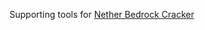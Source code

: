 Supporting tools for [Nether Bedrock Cracker](https://github.com/19MisterX98/Nether_Bedrock_Cracker)